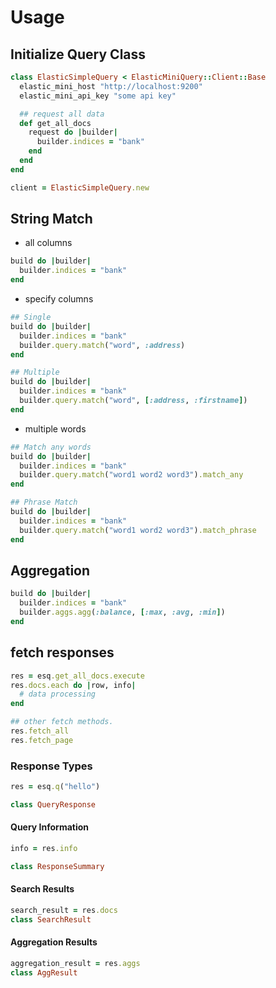 # Usage

## Initialize Query Class

```ruby
class ElasticSimpleQuery < ElasticMiniQuery::Client::Base
  elastic_mini_host "http://localhost:9200"
  elastic_mini_api_key "some api key"

  ## request all data
  def get_all_docs
    request do |builder|
      builder.indices = "bank"
    end
  end
end

client = ElasticSimpleQuery.new
```

## String Match

* all columns

```ruby
build do |builder|
  builder.indices = "bank"
end
```

* specify columns

```ruby
## Single
build do |builder|
  builder.indices = "bank"
  builder.query.match("word", :address)
end

## Multiple
build do |builder|
  builder.indices = "bank"
  builder.query.match("word", [:address, :firstname])
end
```

* multiple words

```ruby
## Match any words
build do |builder|
  builder.indices = "bank"
  builder.query.match("word1 word2 word3").match_any
end 

## Phrase Match
build do |builder|
  builder.indices = "bank"
  builder.query.match("word1 word2 word3").match_phrase
end  
```

## Aggregation

```ruby
build do |builder|
  builder.indices = "bank"
  builder.aggs.agg(:balance, [:max, :avg, :min])
end
```

## fetch responses

```ruby
res = esq.get_all_docs.execute
res.docs.each do |row, info|
  # data processing
end

## other fetch methods.
res.fetch_all
res.fetch_page
```

### Response Types

```ruby
res = esq.q("hello")

class QueryResponse
```

#### Query Information

```ruby
info = res.info

class ResponseSummary
```

#### Search Results

```ruby
search_result = res.docs
class SearchResult
```

#### Aggregation Results

```ruby
aggregation_result = res.aggs
class AggResult
```
